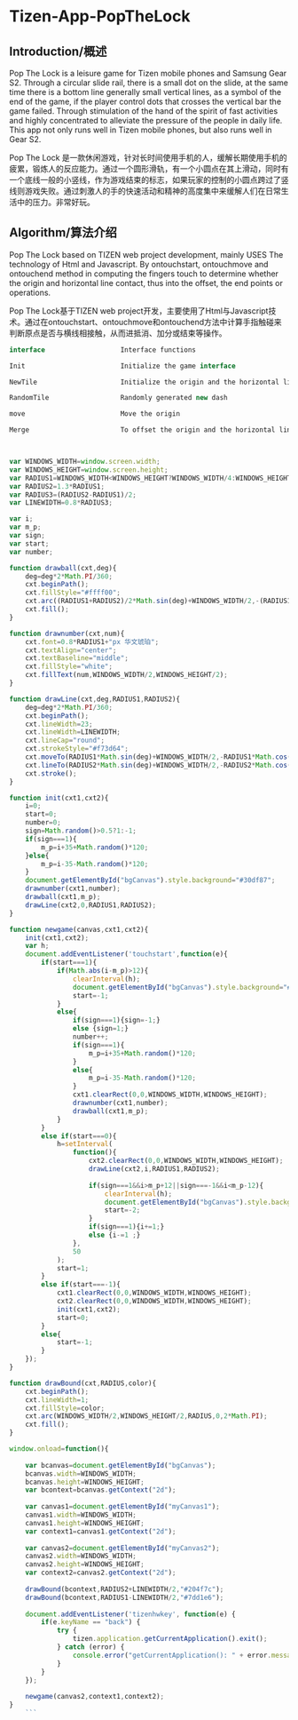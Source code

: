 # Tizen-App-PopTheLock

## Introduction/概述
Pop The Lock is a leisure game for Tizen mobile phones and Samsung Gear S2. Through a circular slide rail, there is a small dot on the slide, at the same time there is a bottom line generally small vertical lines, as a symbol of the end of the game, if the player control dots that crosses the vertical bar the game failed. Through stimulation of the hand of the spirit of fast activities and highly concentrated to alleviate the pressure of the people in daily life. This app not only runs well in Tizen mobile phones, but also runs well in Gear S2.  
  
  
Pop The Lock 是一款休闲游戏，针对长时间使用手机的人，缓解长期使用手机的疲累，锻炼人的反应能力。通过一个圆形滑轨，有一个小圆点在其上滑动，同时有一个底线一般的小竖线，作为游戏结束的标志，如果玩家的控制的小圆点跨过了竖线则游戏失败。通过刺激人的手的快速活动和精神的高度集中来缓解人们在日常生活中的压力。非常好玩。
## Algorithm/算法介绍
Pop The Lock based on TIZEN web project development, mainly USES The technology of Html and Javascript. By ontouchstart, ontouchmove and ontouchend method in computing the fingers touch to determine whether the origin and horizontal line contact, thus into the offset, the end points or operations.  
  
  
Pop The Lock基于TIZEN web project开发，主要使用了Html与Javascript技术。通过在ontouchstart、ontouchmove和ontouchend方法中计算手指触碰来判断原点是否与横线相接触，从而进抵消、加分或结束等操作。  
```js
interface               	Interface functions 

Init	                 	Initialize the game interface  

NewTile	                	Initialize the origin and the horizontal line   

RandomTile              	Randomly generated new dash  

move	                 	Move the origin   

Merge		                To offset the origin and the horizontal line  



var WINDOWS_WIDTH=window.screen.width;
var WINDOWS_HEIGHT=window.screen.height;
var RADIUS1=WINDOWS_WIDTH<WINDOWS_HEIGHT?WINDOWS_WIDTH/4:WINDOWS_HEIGHT/4;
var RADIUS2=1.3*RADIUS1;
var RADIUS3=(RADIUS2-RADIUS1)/2;
var LINEWIDTH=0.8*RADIUS3;

var i;
var m_p;
var sign;
var start;
var number;

function drawball(cxt,deg){
	deg=deg*2*Math.PI/360;
	cxt.beginPath();
	cxt.fillStyle="#ffff00";
	cxt.arc((RADIUS1+RADIUS2)/2*Math.sin(deg)+WINDOWS_WIDTH/2,-(RADIUS1+RADIUS2)/2*Math.cos(deg)+WINDOWS_HEIGHT/2,RADIUS3,0,2*Math.PI);
	cxt.fill();
}

function drawnumber(cxt,num){
	cxt.font=0.8*RADIUS1+"px 华文琥珀";
	cxt.textAlign="center";
	cxt.textBaseline="middle";
	cxt.fillStyle="white";
	cxt.fillText(num,WINDOWS_WIDTH/2,WINDOWS_HEIGHT/2);
}

function drawLine(cxt,deg,RADIUS1,RADIUS2){
	deg=deg*2*Math.PI/360;
	cxt.beginPath();
	cxt.lineWidth=23;
	cxt.lineWidth=LINEWIDTH;
	cxt.lineCap="round";
	cxt.strokeStyle="#f73d64";
	cxt.moveTo(RADIUS1*Math.sin(deg)+WINDOWS_WIDTH/2,-RADIUS1*Math.cos(deg)+WINDOWS_HEIGHT/2);
	cxt.lineTo(RADIUS2*Math.sin(deg)+WINDOWS_WIDTH/2,-RADIUS2*Math.cos(deg)+WINDOWS_HEIGHT/2);
	cxt.stroke();
}

function init(cxt1,cxt2){
	i=0;
	start=0;
	number=0;
	sign=Math.random()>0.5?1:-1;
	if(sign===1){
		m_p=i+35+Math.random()*120;
	}else{
		m_p=i-35-Math.random()*120;
	}
	document.getElementById("bgCanvas").style.background="#30df87";
	drawnumber(cxt1,number);
	drawball(cxt1,m_p);
	drawLine(cxt2,0,RADIUS1,RADIUS2);
}

function newgame(canvas,cxt1,cxt2){
	init(cxt1,cxt2);
	var h;
	document.addEventListener('touchstart',function(e){
		if(start===1){
			if(Math.abs(i-m_p)>12){
				clearInterval(h);
				document.getElementById("bgCanvas").style.background="#f07752";
				start=-1;
			}
			else{
				if(sign===1){sign=-1;}
				else {sign=1;}
				number++;
				if(sign===1){
					m_p=i+35+Math.random()*120;
				}
				else{
					m_p=i-35-Math.random()*120;
				}
				cxt1.clearRect(0,0,WINDOWS_WIDTH,WINDOWS_HEIGHT);
				drawnumber(cxt1,number);
				drawball(cxt1,m_p);
			}
		}
		else if(start===0){
			h=setInterval(
				function(){
					cxt2.clearRect(0,0,WINDOWS_WIDTH,WINDOWS_HEIGHT);
					drawLine(cxt2,i,RADIUS1,RADIUS2);
					
					if(sign===1&&i>m_p+12||sign===-1&&i<m_p-12){
						clearInterval(h);
						document.getElementById("bgCanvas").style.background="#f07752";
						start=-2;
					}
					if(sign===1){i+=1;}
					else {i-=1 ;}
				},
				50
			);
			start=1;
		}
		else if(start===-1){
			cxt1.clearRect(0,0,WINDOWS_WIDTH,WINDOWS_HEIGHT);
			cxt2.clearRect(0,0,WINDOWS_WIDTH,WINDOWS_HEIGHT);
			init(cxt1,cxt2);
			start=0;
		}
		else{
			start=-1;
		}
	});
}

function drawBound(cxt,RADIUS,color){
	cxt.beginPath();
	cxt.lineWidth=1;
	cxt.fillStyle=color;
	cxt.arc(WINDOWS_WIDTH/2,WINDOWS_HEIGHT/2,RADIUS,0,2*Math.PI);
	cxt.fill();
}

window.onload=function(){
	
	var bcanvas=document.getElementById("bgCanvas");
	bcanvas.width=WINDOWS_WIDTH;
	bcanvas.height=WINDOWS_HEIGHT;
	var bcontext=bcanvas.getContext("2d");
	
	var canvas1=document.getElementById("myCanvas1");
	canvas1.width=WINDOWS_WIDTH;
	canvas1.height=WINDOWS_HEIGHT;
	var context1=canvas1.getContext("2d");
	
	var canvas2=document.getElementById("myCanvas2");
	canvas2.width=WINDOWS_WIDTH;
	canvas2.height=WINDOWS_HEIGHT;
	var context2=canvas2.getContext("2d");
	
	drawBound(bcontext,RADIUS2+LINEWIDTH/2,"#204f7c");
	drawBound(bcontext,RADIUS1-LINEWIDTH/2,"#7dd1e6");
	
	document.addEventListener('tizenhwkey', function(e) {
		if(e.keyName == "back") {
			try {
				tizen.application.getCurrentApplication().exit();
			} catch (error) {
				console.error("getCurrentApplication(): " + error.message);
			}
		}
	});
	
	newgame(canvas2,context1,context2);
}
	```
